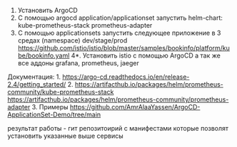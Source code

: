 1. Установить ArgoCD
2. С помощью argocd application/applicationset запустить helm-chart:
kube-prometheus-stack
prometheus-adapter
3. С помощью applicationsets запустить следующее приложение в 3 средах (namespace) dev/stage/prod
https://github.com/istio/istio/blob/master/samples/bookinfo/platform/kube/bookinfo.yaml
4*. Установить istio с помощью ArgoCD а так же все аддоны grafana, prometheus, jaeger

Документация:
1.
https://argo-cd.readthedocs.io/en/release-2.4/getting_started/
2.
https://artifacthub.io/packages/helm/prometheus-community/kube-prometheus-stack
https://artifacthub.io/packages/helm/prometheus-community/prometheus-adapter
3. Примеры 
https://github.com/AmrAlaaYassen/ArgoCD-ApplicationSet-Demo/tree/main

результат работы - гит репозитоирий с манифестами которые позволят установить указанные выше сервисы
